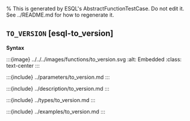 % This is generated by ESQL's AbstractFunctionTestCase. Do not edit it. See ../README.md for how to regenerate it.

## `TO_VERSION` [esql-to_version]

**Syntax**

:::{image} ../../../images/functions/to_version.svg
:alt: Embedded
:class: text-center
:::


:::{include} ../parameters/to_version.md
:::

:::{include} ../description/to_version.md
:::

:::{include} ../types/to_version.md
:::

:::{include} ../examples/to_version.md
:::
